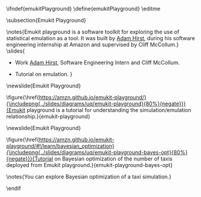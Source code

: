 \ifndef{emukitPlayground}
\define{emukitPlayground}
\editme

\subsection{Emukit Playground}

\notes{Emukit playground is a software toolkit for exploring the use of statistical emulation as a tool. It was built by [Adam Hirst](https://twitter.com/_AdamHirst), during his software engineering internship at Amazon and supervised by Cliff McCollum.}
\slides{
* Work [Adam Hirst](https://twitter.com/_AdamHirst), Software Engineering Intern and Cliff McCollum.

* Tutorial on emulation.
}

\newslide{Emukit Playground}

\figure{\href{https://amzn.github.io/emukit-playground/}{\includepng{../slides/diagrams/uq/emukit-playground}{80%}{negate}}}{Emukit playground is a tutorial for understanding the simulation/emulation relationship.}{emukit-playground}

\newslide{Emukit Playground}

\figure{\href{https://amzn.github.io/emukit-playground/#!/learn/bayesian_optimization}{\includepng{../slides/diagrams/uq/emukit-playground-bayes-opt}{80%}{negate}}}{Tutorial on Bayesian optimization of the number of taxis deployed from Emukit playground.}{emukit-playground-bayes-opt}

\notes{You can explore Bayesian optimization of a taxi simulation.}

\endif
